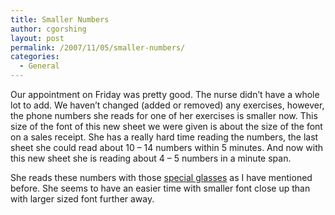 ```yaml
---
title: Smaller Numbers
author: cgorshing
layout: post
permalink: /2007/11/05/smaller-numbers/
categories:
  - General
---
```

Our appointment on Friday was pretty good. The nurse didn&#8217;t have a whole lot to add. We haven&#8217;t changed (added or removed) any exercises, however, the phone numbers she reads for one of her exercises is smaller now. This size of the font of this new sheet we were given is about the size of the font on a sales receipt. She has a really hard time reading the numbers, the last sheet she could read about 10 &#8211; 14 numbers within 5 minutes. And now with this new sheet she is reading about 4 &#8211; 5 numbers in a minute span.

She reads these numbers with those [special glasses][1] as I have mentioned before. She seems to have an easier time with smaller font close up than with larger sized font further away.

 [1]: http://alyssa.gorshing.net/blog/?p=13
